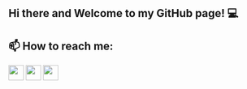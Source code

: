 ## Hi there and Welcome to my GitHub page! 💻

## 📫 How to reach me:

[<img src="https://img.shields.io/badge/LinkedIn-%23007fff" width="auto" height="30" style="max-width: 100%;">](https://www.linkedin.com/in/ionut-miron/)  [<img src="https://img.shields.io/badge/freeCodeCamp-black" width="auto" height="30" style="max-width: 100%;">](https://www.freecodecamp.org/John07mrn) [<img src="https://img.shields.io/badge/Resume-important" width="auto" height="30" style="max-width: 100%;">](https://www.canva.com/design/DAGaAw7YXJA/NDGW1aw-TZ6PxcBQqmEFnQ/view?utm_content=DAGaAw7YXJA&utm_campaign=designshare&utm_medium=link2&utm_source=uniquelinks&utlId=he26283acb3)


 

<!--
**John07mrn/John07mrn** is a ✨ _special_ ✨ repository because its `README.md` (this file) appears on your GitHub profile.

Here are some ideas to get you started:

- 🔭 I’m currently working on ...
- 🌱 I’m currently learning ...
- 👯 I’m looking to collaborate on ...
- 🤔 I’m looking for help with ...
- 💬 Ask me about ...
- 📫 How to reach me: ...
- 😄 Pronouns: ...
- ⚡ Fun fact: ...
-->
